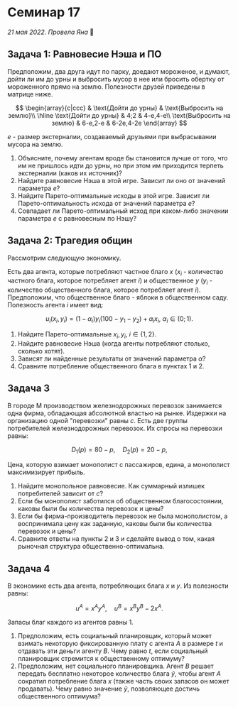 # Семинар 17

*21 мая 2022. Провела Яна* 🐸

## Задача 1: Равновесие Нэша и ПО

Предположим, два друга идут по парку, доедают мороженое, и думают, дойти ли им до урны и выбросить мусор в нее или бросить обертку от мороженного прямо на землю. Полезности друзей приведены в матрице ниже.

$$ 
\begin{array}{c|ccc}
 & \text{Дойти до урны} & \text{Выбросить на землю}\\
\hline
\text{Дойти до урны}  & 4;2  & 4-e,4-e\\
\text{Выбросить на землю}  & 6-e,2-e  & 6-2e,4-2e
\end{array}
$$

$e$ - размер экстерналии, создаваемый друзьями при выбрасывании мусора на землю.

1. Объясните, почему агентам вроде бы становится лучше от того, что им не пришлось идти до урны, но при этом им приходится терпеть экстерналии (каков их источник)?
2. Найдите равновесие Нэша в этой игре. Зависит ли оно от значений параметра $e$?
3. Найдите Парето-оптимальные исходы в этой игре. Зависит ли Парето-оптимальность исхода от значений параметра $e$?
4. Совпадает ли Парето-оптимальный исход при каком-либо значении параметра $e$ с равновесным по Нэшу?

## Задача 2: Трагедия общин

Рассмотрим следующую экономику.

Есть два агента, которые потребляют частное благо $x$ ($x_i$ - количество частного блага, которое потребляет агент $i$) и общественное $y$ ($y_i$ - количество общественного блага, которое потребляет агент $i$). Предположим, что общественное благо - яблоки в общественном саду. Полезность агента $i$ имеет вид:

$$
u_i(x_i, y_i) = (1-\alpha_i)y_i(100-y_1-y_2) + \alpha_i x_i, \ \alpha_i \in (0;1).
$$

1. Найдите Парето-оптимальные $x_i, y_i$, $i\in \{1, 2\}$.
2. Найдите равновесие Нэша (когда агенты потребляют столько, сколько хотят).
3. Зависят ли найденные результаты от значений параметра $\alpha$?
4. Сравните потребление общественного блага в пунктах 1 и 2.

## Задача 3

В городе М производством железнодорожных перевозок занимается одна фирма, обладающая абсолютной властью на рынке. Издержки на организацию одной "перевозки" равны $c$. Есть две группы потребителей железнодорожных перевозок. Их спросы на перевозки равны:

$$
D_1(p)=80-p, \quad D_2(p)=20-p,
$$

Цена, которую взимает монополист с пассажиров, едина, а монополист максимизирует прибыль.

1. Найдите монопольное равновесие. Как суммарный излишек потребителей зависит от $c$?
2. Если бы монополист заботился об общественном благосостоянии, каковы были бы количества перевозок и цены?
3. Если бы фирма-производитель перевозок не была монополистом, а воспринимала цену как заданную, каковы были бы количества перевозок и цены?
4. Сравните ответы на пункты 2 и 3 и сделайте вывод о том, какая рыночная структура общественно-оптимальна. 

## Задача 4

В экономике есть два агента, потребляющих блага $x$ и $y$. Из полезности равны:

$$
u^A=x^Ay^A, \quad u^B=x^By^B-2x^A.
$$

Запасы благ каждого из агентов равны 1.

1. Предположим, есть социальный планировщик, который может взимать некоторую фиксированную плату с агента $A$ в размере $t$ и отдавать эти деньги агенту $B$. Чему равно $t$, если социальный планировщик стремится к общественному оптимуму?
2. Предположим, нет социального планировщика. Агент $B$ решает передать бесплатно некоторое количество блага $\tilde{y}$, чтобы агент $A$ сократил потребление блага $x$ (также часть своих запасов он может продавать). Чему равно значение $\tilde{y}$, позволяющее достичь общественного оптимума?